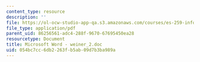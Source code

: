 ```yaml
---
content_type: resource
description: ''
file: https://ol-ocw-studio-app-qa.s3.amazonaws.com/courses/es-259-information-and-communication-technology-in-africa-spring-2006/054bc7cc6db2263fb5ab09d7b3ba989a_MITES_259S06_weiner_2.pdf
file_type: application/pdf
parent_uid: 86256561-adc4-288f-9670-67695450ea28
resourcetype: Document
title: Microsoft Word - weiner_2.doc
uid: 054bc7cc-6db2-263f-b5ab-09d7b3ba989a
---
```


